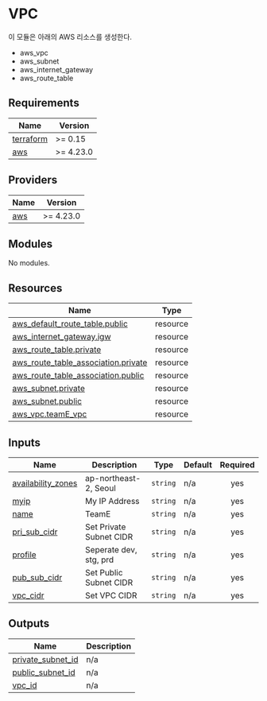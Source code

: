 # VPC

이 모듈은 아래의 AWS 리소스를 생성한다.

- aws_vpc
- aws_subnet
- aws_internet_gateway
- aws_route_table

## Requirements

| Name | Version |
|------|---------|
| <a name="requirement_terraform"></a> [terraform](#requirement\_terraform) | >= 0.15 |
| <a name="requirement_aws"></a> [aws](#requirement\_aws) | >= 4.23.0 |

## Providers

| Name | Version |
|------|---------|
| <a name="provider_aws"></a> [aws](#provider\_aws) | >= 4.23.0 |

## Modules

No modules.

## Resources

| Name | Type |
|------|------|
| [aws_default_route_table.public](https://registry.terraform.io/providers/hashicorp/aws/latest/docs/resources/default_route_table) | resource |
| [aws_internet_gateway.igw](https://registry.terraform.io/providers/hashicorp/aws/latest/docs/resources/internet_gateway) | resource |
| [aws_route_table.private](https://registry.terraform.io/providers/hashicorp/aws/latest/docs/resources/route_table) | resource |
| [aws_route_table_association.private](https://registry.terraform.io/providers/hashicorp/aws/latest/docs/resources/route_table_association) | resource |
| [aws_route_table_association.public](https://registry.terraform.io/providers/hashicorp/aws/latest/docs/resources/route_table_association) | resource |
| [aws_subnet.private](https://registry.terraform.io/providers/hashicorp/aws/latest/docs/resources/subnet) | resource |
| [aws_subnet.public](https://registry.terraform.io/providers/hashicorp/aws/latest/docs/resources/subnet) | resource |
| [aws_vpc.teamE_vpc](https://registry.terraform.io/providers/hashicorp/aws/latest/docs/resources/vpc) | resource |

## Inputs

| Name | Description | Type | Default | Required |
|------|-------------|------|---------|:--------:|
| <a name="input_availability_zones"></a> [availability\_zones](#input\_availability\_zones) | ap-northeast-2, Seoul | `string` | n/a | yes |
| <a name="input_myip"></a> [myip](#input\_myip) | My IP Address | `string` | n/a | yes |
| <a name="input_name"></a> [name](#input\_name) | TeamE | `string` | n/a | yes |
| <a name="input_pri_sub_cidr"></a> [pri\_sub\_cidr](#input\_pri\_sub\_cidr) | Set Private Subnet CIDR | `string` | n/a | yes |
| <a name="input_profile"></a> [profile](#input\_profile) | Seperate dev, stg, prd | `string` | n/a | yes |
| <a name="input_pub_sub_cidr"></a> [pub\_sub\_cidr](#input\_pub\_sub\_cidr) | Set Public Subnet CIDR | `string` | n/a | yes |
| <a name="input_vpc_cidr"></a> [vpc\_cidr](#input\_vpc\_cidr) | Set VPC CIDR | `string` | n/a | yes |

## Outputs

| Name | Description |
|------|-------------|
| <a name="output_private_subnet_id"></a> [private\_subnet\_id](#output\_private\_subnet\_id) | n/a |
| <a name="output_public_subnet_id"></a> [public\_subnet\_id](#output\_public\_subnet\_id) | n/a |
| <a name="output_vpc_id"></a> [vpc\_id](#output\_vpc\_id) | n/a |
